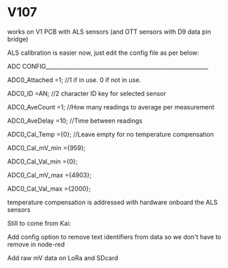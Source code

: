# V107
works on V1 PCB with ALS sensors (and OTT sensors with D9 data pin bridge)

ALS calibration is easier now, just edit the config file as per below:

ADC CONFIG__________________________________________________________

ADC0_Attached           =1;                                         //1 if in use. 0 if not in use.

ADC0_ID                 =AN;                                         //2 character ID key for selected sensor

ADC0_AveCount           =1;                                         //How many readings to average per measurement

ADC0_AveDelay           =10;                                        //Time between readings

ADC0_Cal_Temp           ={0};                                        //Leave empty for no temperature compensation

ADC0_Cal_mV_min         ={959};                      

ADC0_Cal_Val_min        ={0};                         

ADC0_Cal_mV_max         ={4903};

ADC0_Cal_Val_max        ={2000};


temperature compensation is addressed with hardware onboard the ALS sensors

Still to come from Kai:

Add config option to remove text identifiers from data so we don't have to remove in node-red

Add raw mV data on LoRa and SDcard

